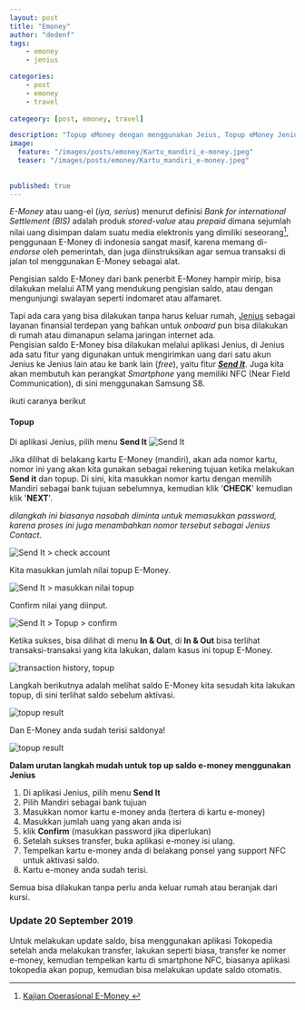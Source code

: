 ```yaml
---
layout: post
title: "Emoney"
author: "dedenf"
tags:
    - emoney
    - jenius

categories: 
    - post
    - emoney
    - travel
    
categeory: [post, emoney, travel]

description: "Topup eMoney dengan menggunakan Jeius, Topup eMoney Jeniusin aja!"
image:
  feature: "/images/posts/emoney/Kartu_mandiri_e-money.jpeg"
  teaser: "/images/posts/emoney/Kartu_mandiri_e-money.jpeg"
  
  
published: true
---
```


_E-Money_ atau uang-el (_iya, serius_) menurut definisi _Bank for international Settlement (BIS)_ adalah produk _stored-value_ atau _prepaid_ dimana
sejumlah nilai uang disimpan dalam suatu media elektronis yang dimiliki seseorang[^1], penggunaan E-Money di indonesia sangat masif, karena memang di- _endorse_ oleh pemerintah, dan juga diinstruksikan agar semua transaksi di jalan tol menggunakan E-Money sebagai alat.

Pengisian saldo E-Money dari bank penerbit E-Money hampir mirip, bisa dilakukan melalui ATM yang mendukung pengisian saldo, atau dengan mengunjungi swalayan seperti indomaret atau alfamaret. 

Tapi ada cara yang bisa dilakukan tanpa harus keluar rumah, [Jenius](https://www.jenius.com/) sebagai layanan finansial terdepan yang bahkan untuk _onboard_ pun bisa dilakukan di rumah atau dimanapun selama jaringan internet ada.    
Pengisian saldo E-Money bisa dilakukan melalui aplikasi Jenius, di Jenius ada satu fitur yang digunakan untuk mengirimkan uang dari satu akun Jenius ke Jenius lain atau ke bank lain (_free_), yaitu fitur [**_Send It_**](https://www.jenius.com/features/send-it/). Juga kita akan membutuh kan perangkat _Smartphone_ yang memiliki NFC (Near Field Communication), di sini menggunakan Samsung S8.

ikuti caranya berikut

<!-- more -->

#### Topup
Di aplikasi Jenius, pilih menu **Send It**
![Send It](/images/posts/emoney/001.jpg)

Jika dilihat di belakang kartu E-Money (mandiri), akan ada nomor kartu, nomor ini yang akan kita gunakan sebagai rekening tujuan ketika melakukan **Send it** dan topup.
Di sini, kita masukkan nomor kartu dengan memilih Mandiri sebagai bank tujuan sebelumnya, kemudian klik '**CHECK**' kemudian klik '**NEXT**'.

_dilangkah ini biasanya nasabah diminta untuk memasukkan password, karena proses ini juga menambahkan nomor tersebut sebagai Jenius Contact_.

![Send It > check account](/images/posts/emoney/12.jpg)


Kita masukkan jumlah nilai topup E-Money.   

![Send It > masukkan nilai topup](/images/posts/emoney/02.jpg)

Confirm nilai yang diinput.

![Send It > Topup > confirm](/images/posts/emoney/03.jpg)

Ketika sukses, bisa dilihat di menu **In & Out**, di **In & Out** bisa terlihat transaksi-transaksi yang kita lakukan, dalam kasus ini topup E-Money.

![transaction history, topup](/images/posts/emoney/002.jpg)

Langkah berikutnya adalah melihat saldo E-Money kita sesudah kita lakukan topup, di sini terlihat saldo sebelum aktivasi.

![topup result](/images/posts/emoney/003.jpg)

Dan E-Money anda sudah terisi saldonya!

![topup result](/images/posts/emoney/004.jpg)


**Dalam urutan langkah mudah untuk top up saldo e-money menggunakan Jenius** 
1. Di aplikasi Jenius, pilih menu **Send It**
2. Pilih Mandiri sebagai bank tujuan 
3. Masukkan nomor kartu e-money anda (tertera di kartu e-money)
4. Masukkan jumlah uang yang akan anda isi
5. klik **Confirm** (masukkan password jika diperlukan)
6. Setelah sukses transfer, buka aplikasi e-money isi ulang.
7. Tempelkan kartu e-money anda di belakang ponsel yang support NFC untuk aktivasi saldo.
8. Kartu e-money anda sudah terisi.


Semua bisa dilakukan tanpa perlu anda keluar rumah atau beranjak dari kursi.

### Update 20 September 2019
Untuk melakukan update saldo, bisa menggunakan aplikasi Tokopedia setelah anda melakukan transfer, lakukan seperti biasa, transfer ke nomer e-money, kemudian tempelkan kartu di smartphone NFC, biasanya aplikasi tokopedia akan popup, kemudian bisa melakukan update saldo otomatis.

[^1]:[Kajian Operasional E-Money ](http://www.bi.go.id/id/publikasi/sistem-pembayaran/riset/Documents/4a79ad4a8dbe4ebca2c0f86a5a2f1c69KajianEMoney.pdf)